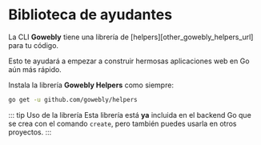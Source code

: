 # Biblioteca de ayudantes

La CLI **Gowebly** tiene una librería de [helpers][other_gowebly_helpers_url] para tu código.

Esto te ayudará a empezar a construir hermosas aplicaciones web en Go aún más rápido.

Instala la librería **Gowebly Helpers** como siempre:

``` bash
go get -u github.com/gowebly/helpers
```

::: tip Uso de la librería
Esta librería está **ya** incluida en el backend Go que se crea con el comando `create`, pero también puedes usarla en otros proyectos.
:::

<!--@include: ../../parts/links.md-->